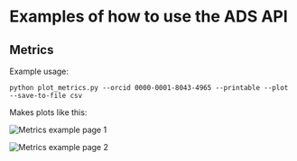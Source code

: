 # Examples of how to use the ADS API

## Metrics

Example usage:
```
python plot_metrics.py --orcid 0000-0001-8043-4965 --printable --plot --save-to-file csv
```

Makes plots like this:

![Metrics example page 1](https://raw.githubusercontent.com/jonnybazookatone/ads-examples/master/mymetrics-0.jpg)

![Metrics example page 2](https://raw.githubusercontent.com/jonnybazookatone/ads-examples/master/mymetrics-1.jpg)
